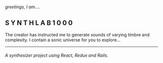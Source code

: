 ###### greetings, I am....
## S Y N T H L A B 1 0 0 0

<p>The creator has instructed me to generate sounds of varying timbre and complexity. I contain a sonic universe for you to explore...</p>

______

###### A synthesizer project using React, Redux and Rails.